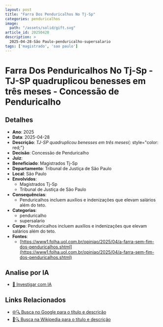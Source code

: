 ```yaml
---
layout: post
title: "Farra Dos Penduricalhos No Tj-Sp"
categories: penduricalhos 
image:
  path: "/assets/solid/gift.svg"
article_id: 20250428
description: >
  2025-04-28-São Paulo-penduricalho-supersalario
tags: ['magistrado', 'sao paulo']
---
```


# Farra Dos Penduricalhos No Tj-Sp - TJ-SP quadruplicou benesses em três meses - Concessão de Penduricalho

## Detalhes
- **Ano**: 2025
- **Data**: 2025-04-28
- **Descrição**: <i class="fas fa-money-bill-wave"></i> *TJ-SP quadruplicou benesses em três meses*{: style="color: red;"}
- **Decisão**: Concessão de Penduricalho
- **Juiz**: 
- **Beneficiado**: Magistrados Tj-Sp
- **Departamento**: Tribunal de Justiça de São Paulo
- **Local**: São Paulo
- **Envolvidos**:
  - Magistrados Tj-Sp
  - Tribunal de Justiça de São Paulo
- **Consequências**:
  - Penduricalhos incluem auxílios e indenizações que elevam salários além do teto.
- **Categorias**:
  - penduricalho
  - supersalario
- **Corpo**: Penduricalhos incluem auxílios e indenizações que elevam salários além do teto.
- **Fontes**:
  - [https://www1.folha.uol.com.br/opiniao/2025/04/a-farra-sem-fim-dos-penduricalhos.shtml](https://www1.folha.uol.com.br/opiniao/2025/04/a-farra-sem-fim-dos-penduricalhos.shtml)

## Analise por IA
- [🤖 Investigar com IA](https://www.perplexity.ai/search?q=%22penduricalhos%20judiciais%20Brasil%22%20Farra%20Dos%20Penduricalhos%20No%20Tj-Sp%20TJ-SP%20quadruplicou%20benesses%20em%20tr%C3%AAs%20meses%20S%C3%A3o%20Paulo%202025-04-28%20%20Magistrados%20Tj-Sp)

## Links Relacionados
- [🌐🔍 Busca no Google para o título e descrição](https://www.google.com/search?q=%22penduricalhos%20judiciais%20Brasil%22%20Farra%20Dos%20Penduricalhos%20No%20Tj-Sp%20TJ-SP%20quadruplicou%20benesses%20em%20tr%C3%AAs%20meses%20S%C3%A3o%20Paulo%202025-04-28%20%20Magistrados%20Tj-Sp)
- [📖🔍 Busca na Wikipedia para o título e descrição](https://pt.wikipedia.org/w/index.php?search=%22penduricalhos%20judiciais%20Brasil%22%20Farra%20Dos%20Penduricalhos%20No%20Tj-Sp%20TJ-SP%20quadruplicou%20benesses%20em%20tr%C3%AAs%20meses%20S%C3%A3o%20Paulo%202025-04-28%20%20Magistrados%20Tj-Sp)

